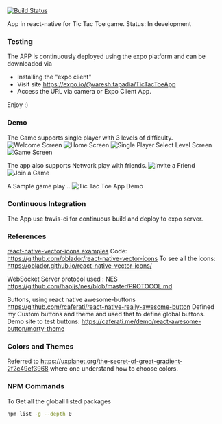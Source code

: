 [![Build Status](https://travis-ci.org/vtapadia/TicTacToeApp.svg?branch=master)](https://travis-ci.org/vtapadia/TicTacToeApp)

App in react-native for Tic Tac Toe game.
Status: In development

### Testing

The APP is continuously deployed using the expo platform and can be downloaded via 
- Installing the "expo client" 
- Visit site https://expo.io/@varesh.tapadia/TicTacToeApp
- Access the URL via camera or Expo Client App.

Enjoy :)

### Demo

The Game supports single player with 3 levels of difficulty.
![Welcome Screen](demo/Welcome.png) ![Home Screen](demo/Home.png) ![Single Player Select Level Screen](demo/SelectLevel.png) ![Game Screen](demo/Game.png)

The app also supports Network play with friends.
![Invite a Friend](demo/NetworkInvite.png) ![Join a Game](demo/NetworkJoin.png)

A Sample game play ..
![Tic Tac Toe App Demo](demo/TicTacToe-sample1.gif)


### Continuous Integration
The App use travis-ci for continuous build and deploy to expo server.

### References
[react-native-vector-icons examples](https://oblador.github.io/react-native-vector-icons/)
Code: https://github.com/oblador/react-native-vector-icons
To see all the icons: https://oblador.github.io/react-native-vector-icons/

WebSocket Server protocol used : NES
https://github.com/hapijs/nes/blob/master/PROTOCOL.md

Buttons, using react native awesome-buttons
https://github.com/rcaferati/react-native-really-awesome-button
Defined my Custom buttons and theme and used that to define global buttons.
Demo site to test buttons: https://caferati.me/demo/react-awesome-button/morty-theme

### Colors and Themes
Referred to https://uxplanet.org/the-secret-of-great-gradient-2f2c49ef3968 where one understand how to choose colors.

### NPM Commands
To Get all the globall listed packages
```bash
npm list -g --depth 0
```
